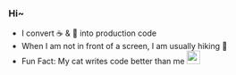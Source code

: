 ### Hi~

- I convert :coffee: & :pizza: into production code
- When I am not in front of a screen, I am usually hiking 🥾
- Fun Fact: My cat writes code better than me <img src="https://media.giphy.com/media/WUlplcMpOCEmTGBtBW/giphy.gif" width="24">
